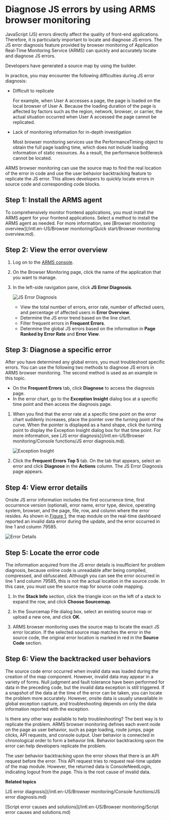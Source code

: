 # Diagnose JS errors by using ARMS browser monitoring

JavaScript \(JS\) errors directly affect the quality of front-end applications. Therefore, it is particularly important to locate and diagnose JS errors. The JS error diagnosis feature provided by browser monitoring of Application Real-Time Monitoring Service \(ARMS\) can quickly and accurately locate and diagnose JS errors.

Developers have generated a source map by using the builder.

In practice, you may encounter the following difficulties during JS error diagnosis:

-   Difficult to replicate

    For example, when User A accesses a page, the page is loaded on the local browser of User A. Because the loading duration of the page is affected by factors such as the region, network, browser, or carrier, the actual situation occurred when User A accessed the page cannot be replicated.

-   Lack of monitoring information for in-depth investigation

    Most browser monitoring services use the PerformanceTiming object to obtain the full page loading time, which does not include loading information of static resources. As a result, the performance bottleneck cannot be located.


ARMS browser monitoring can use the source map to find the real location of the error in code and use the user behavior backtracking feature to replicate the JS error. This allows developers to quickly locate errors in source code and corresponding code blocks.

## Step 1: Install the ARMS agent

To comprehensively monitor frontend applications, you must install the ARMS agent for your frontend applications. Select a method to install the ARMS agent as needed. For more information, see [Browser monitoring overview](/intl.en-US/Browser monitoring/Quick start/Browser monitoring overview.md).

## Step 2: View the error overview

1.  Log on to the [ARMS console](https://arms-ap-southeast-1.console.aliyun.com/#/home).

2.  On the Browser Monitoring page, click the name of the application that you want to manage.

3.  In the left-side navigation pane, click **JS Error Diagnosis**.

    ![JS Error Diagnosis](https://static-aliyun-doc.oss-accelerate.aliyuncs.com/assets/img/en-US/5502601161/p60924.png)

    -   View the total number of errors, error rate, number of affected users, and percentage of affected users in **Error Overview**.
    -   Determine the JS error trend based on the line chart.
    -   Filter frequent errors in **Frequent Errors**.
    -   Determine the global JS errors based on the information in **Page Ranked by Error Rate** and **Error View**.

## Step 3: Diagnose a specific error

After you have determined any global errors, you must troubleshoot specific errors. You can use the following two methods to diagnose JS errors in ARMS browser monitoring. The second method is used as an example in this topic.

-   On the **Frequent Errors** tab, click **Diagnose** to access the diagnosis page.
-   In the error chart, go to the **Exception Insight** dialog box at a specific time point and then access the diagnosis page.

1.  When you find that the error rate at a specific time point on the error chart suddenly increases, place the pointer over the turning point of the curve. When the pointer is displayed as a hand shape, click the turning point to display the Exception Insight dialog box for that time point. For more information, see [JS error diagnosis](/intl.en-US/Browser monitoring/Console functions/JS error diagnosis.md).

    ![Exception Insight](https://static-aliyun-doc.oss-accelerate.aliyuncs.com/assets/img/en-US/3227278061/p60925.png)

2.  Click the **Frequent Errors Top 5** tab. On the tab that appears, select an error and click **Diagnose** in the **Actions** column. The JS Error Diagnosis page appears.


## Step 4: View error details

Onsite JS error information includes the first occurrence time, first occurrence version \(optional\), error name, error type, device, operating system, browser, and the page, file, row, and column where the error resides. As shown in [Figure 1](#fig_2hx_7ul_nvx), the map module on the real-time dashboard reported an invalid data error during the update, and the error occurred in line 1 and column 79585.

![Error Details](../images/p60929.png "Error details page")

## Step 5: Locate the error code

The information acquired from the JS error details is insufficient for problem diagnosis, because online code is unreadable after being compiled, compressed, and obfuscated. Although you can see the error occurred in line 1 and column 79585, this is not the actual location in the source code. In this case, you must use the source map for source code mapping.

1.  In the **Stack Info** section, click the triangle icon on the left of a stack to expand the row, and click **Choose Sourcemap**.

2.  In the Sourcemap File dialog box, select an existing source map or upload a new one, and click **OK**.

3.  ARMS browser monitoring uses the source map to locate the exact JS error location. If the selected source map matches the error in the source code, the original error location is marked in red in the **Source Code** section.


## Step 6: View the backtracked user behaviors

The source code error occurred when invalid data was loaded during the creation of the map component. However, invalid data may appear in a variety of forms. Null judgment and fault tolerance have been performed for data in the preceding code, but the invalid data exception is still triggered. If a snapshot of the data at the time of the error can be taken, you can locate the problem more accurately. However, onsite data is usually unavailable in global exception capture, and troubleshooting depends on only the data information reported with the exception.

Is there any other way available to help troubleshooting? The best way is to replicate the problem. ARMS browser monitoring defines each event node on the page as user behavior, such as page loading, route jumps, page clicks, API requests, and console output. User behavior is connected in chronological order to form a behavior link. Behavior backtracking upon the error can help developers replicate the problem.

The user behavior backtracking upon the error shows that there is an API request before the error. This API request tries to request real-time update of the map module. However, the returned data is ConsoleNeedLogin, indicating logout from the page. This is the root cause of invalid data.

**Related topics**  


[JS error diagnosis](/intl.en-US/Browser monitoring/Console functions/JS error diagnosis.md)

[Script error causes and solutions](/intl.en-US/Browser monitoring/Script error causes and solutions.md)

